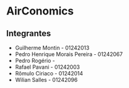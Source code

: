 # AirConomics

## Integrantes
* Guilherme Montin - 01242013
* Pedro Henrique Morais Pereira - 01242067
* Pedro Rogério -
* Rafael Pavani - 01242003
* Rômulo Ciriaco - 01242014
* Wilian Salles - 01242096

